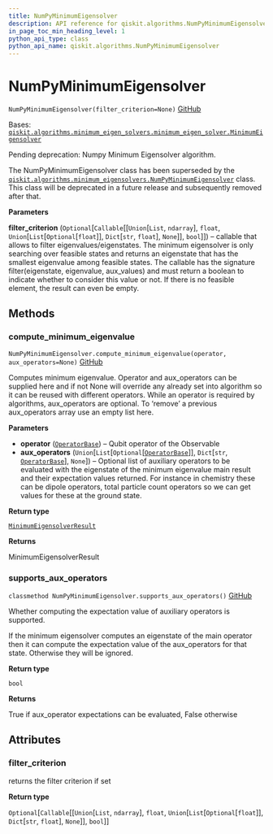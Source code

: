 ```yaml
---
title: NumPyMinimumEigensolver
description: API reference for qiskit.algorithms.NumPyMinimumEigensolver
in_page_toc_min_heading_level: 1
python_api_type: class
python_api_name: qiskit.algorithms.NumPyMinimumEigensolver
---
```


# NumPyMinimumEigensolver

<span id="qiskit.algorithms.NumPyMinimumEigensolver" />

`NumPyMinimumEigensolver(filter_criterion=None)` [GitHub](https://github.com/qiskit/qiskit/tree/stable/0.23/qiskit/algorithms/minimum_eigen_solvers/numpy_minimum_eigen_solver.py "view source code")

Bases: [`qiskit.algorithms.minimum_eigen_solvers.minimum_eigen_solver.MinimumEigensolver`](qiskit.algorithms.MinimumEigensolver "qiskit.algorithms.minimum_eigen_solvers.minimum_eigen_solver.MinimumEigensolver")

Pending deprecation: Numpy Minimum Eigensolver algorithm.

The NumPyMinimumEigensolver class has been superseded by the [`qiskit.algorithms.minimum_eigensolvers.NumPyMinimumEigensolver`](qiskit.algorithms.minimum_eigensolvers.NumPyMinimumEigensolver "qiskit.algorithms.minimum_eigensolvers.NumPyMinimumEigensolver") class. This class will be deprecated in a future release and subsequently removed after that.

**Parameters**

**filter\_criterion** (`Optional`\[`Callable`\[\[`Union`\[`List`, `ndarray`], `float`, `Union`\[`List`\[`Optional`\[`float`]], `Dict`\[`str`, `float`], `None`]], `bool`]]) – callable that allows to filter eigenvalues/eigenstates. The minimum eigensolver is only searching over feasible states and returns an eigenstate that has the smallest eigenvalue among feasible states. The callable has the signature filter(eigenstate, eigenvalue, aux\_values) and must return a boolean to indicate whether to consider this value or not. If there is no feasible element, the result can even be empty.

## Methods

### compute\_minimum\_eigenvalue

<span id="qiskit.algorithms.NumPyMinimumEigensolver.compute_minimum_eigenvalue" />

`NumPyMinimumEigensolver.compute_minimum_eigenvalue(operator, aux_operators=None)` [GitHub](https://github.com/qiskit/qiskit/tree/stable/0.23/qiskit/algorithms/minimum_eigen_solvers/numpy_minimum_eigen_solver.py "view source code")

Computes minimum eigenvalue. Operator and aux\_operators can be supplied here and if not None will override any already set into algorithm so it can be reused with different operators. While an operator is required by algorithms, aux\_operators are optional. To ‘remove’ a previous aux\_operators array use an empty list here.

**Parameters**

*   **operator** ([`OperatorBase`](qiskit.opflow.OperatorBase "qiskit.opflow.operator_base.OperatorBase")) – Qubit operator of the Observable
*   **aux\_operators** (`Union`\[`List`\[`Optional`\[[`OperatorBase`](qiskit.opflow.OperatorBase "qiskit.opflow.operator_base.OperatorBase")]], `Dict`\[`str`, [`OperatorBase`](qiskit.opflow.OperatorBase "qiskit.opflow.operator_base.OperatorBase")], `None`]) – Optional list of auxiliary operators to be evaluated with the eigenstate of the minimum eigenvalue main result and their expectation values returned. For instance in chemistry these can be dipole operators, total particle count operators so we can get values for these at the ground state.

**Return type**

[`MinimumEigensolverResult`](qiskit.algorithms.MinimumEigensolverResult "qiskit.algorithms.minimum_eigen_solvers.minimum_eigen_solver.MinimumEigensolverResult")

**Returns**

MinimumEigensolverResult

### supports\_aux\_operators

<span id="qiskit.algorithms.NumPyMinimumEigensolver.supports_aux_operators" />

`classmethod NumPyMinimumEigensolver.supports_aux_operators()` [GitHub](https://github.com/qiskit/qiskit/tree/stable/0.23/qiskit/algorithms/minimum_eigen_solvers/numpy_minimum_eigen_solver.py "view source code")

Whether computing the expectation value of auxiliary operators is supported.

If the minimum eigensolver computes an eigenstate of the main operator then it can compute the expectation value of the aux\_operators for that state. Otherwise they will be ignored.

**Return type**

`bool`

**Returns**

True if aux\_operator expectations can be evaluated, False otherwise

## Attributes

<span id="qiskit.algorithms.NumPyMinimumEigensolver.filter_criterion" />

### filter\_criterion

returns the filter criterion if set

**Return type**

`Optional`\[`Callable`\[\[`Union`\[`List`, `ndarray`], `float`, `Union`\[`List`\[`Optional`\[`float`]], `Dict`\[`str`, `float`], `None`]], `bool`]]

